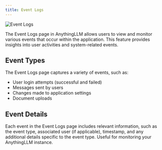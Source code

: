 ```yaml
---
title: Event Logs
---
```


![Event Logs](/img/event-logs.png)

The Event Logs page in AnythingLLM allows users to view and monitor various events that occur within the application. This feature provides insights into user activities and system-related events.

## Event Types

The Event Logs page captures a variety of events, such as:

- User login attempts (successful and failed)
- Messages sent by users
- Changes made to application settings
- Document uploads

## Event Details

Each event in the Event Logs page includes relevant information, such as the event type, associated user (if applicable), timestamp, and any additional details specific to the event type. Useful for monitoring your AnythingLLM instance.
